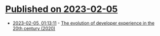 # [Published on 2023-02-05](index.md)

* [2023-02-05, 01:13:11](https://news.ycombinator.com/item?id=34660484) - [The evolution of developer experience in the 20th century (2020)](https://wanderingstan.com/2020-02-04/the-evolution-of-developer-experience-in-the-20th-century)
